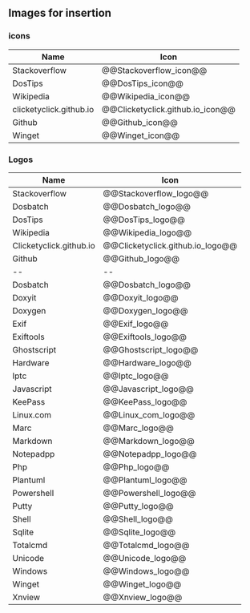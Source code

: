 ## Images for insertion

### icons

Name | Icon
---|---
Stackoverflow			|@@Stackoverflow_icon@@
DosTips					|@@DosTips_icon@@
Wikipedia				|@@Wikipedia_icon@@
clicketyclick.github.io	|@@Clicketyclick.github.io_icon@@
Github					|@@Github_icon@@
Winget					|@@Winget_icon@@

### Logos

Name | Icon
---|---
Stackoverflow			|@@Stackoverflow_logo@@
Dosbatch				|@@Dosbatch_logo@@
DosTips					|@@DosTips_logo@@
Wikipedia				|@@Wikipedia_logo@@
Clicketyclick.github.io	|@@Clicketyclick.github.io_logo@@
Github					|@@Github_logo@@
--|--
Dosbatch				|@@Dosbatch_logo@@
Doxyit					|@@Doxyit_logo@@
Doxygen					|@@Doxygen_logo@@
Exif					|@@Exif_logo@@
Exiftools				|@@Exiftools_logo@@
Ghostscript				|@@Ghostscript_logo@@
Hardware				|@@Hardware_logo@@
Iptc					|@@Iptc_logo@@
Javascript				|@@Javascript_logo@@
KeePass					|@@KeePass_logo@@
Linux.com					|@@Linux_com_logo@@
Marc					|@@Marc_logo@@
Markdown				|@@Markdown_logo@@
Notepadpp				|@@Notepadpp_logo@@
Php						|@@Php_logo@@
Plantuml				|@@Plantuml_logo@@
Powershell				|@@Powershell_logo@@
Putty					|@@Putty_logo@@
Shell					|@@Shell_logo@@
Sqlite					|@@Sqlite_logo@@
Totalcmd				|@@Totalcmd_logo@@
Unicode					|@@Unicode_logo@@
Windows					|@@Windows_logo@@
Winget					|@@Winget_logo@@
Xnview					|@@Xnview_logo@@

